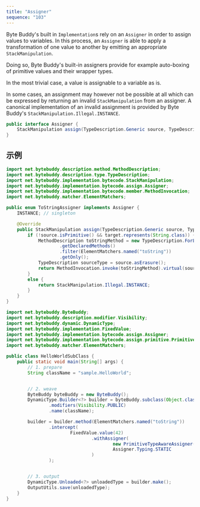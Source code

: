 ```yaml
---
title: "Assigner"
sequence: "103"
---
```


Byte Buddy's built in `Implementation`s rely on an `Assigner` in order to assign values to variables.
In this process, an `Assigner` is able to apply a transformation of one value to another
by emitting an appropriate `StackManipulation`.

Doing so, Byte Buddy's built-in assigners provide for example auto-boxing of primitive values and their wrapper types.

In the most trivial case, a value is assignable to a variable as is.

In some cases, an assignment may however not be possible at all
which can be expressed by returning an invalid `StackManipulation` from an assigner.
A canonical implementation of an invalid assignment is provided by Byte Buddy's `StackManipulation.Illegal.INSTANCE`.

```java
public interface Assigner {
    StackManipulation assign(TypeDescription.Generic source, TypeDescription.Generic target, Typing typing);
}
```

## 示例

```java
import net.bytebuddy.description.method.MethodDescription;
import net.bytebuddy.description.type.TypeDescription;
import net.bytebuddy.implementation.bytecode.StackManipulation;
import net.bytebuddy.implementation.bytecode.assign.Assigner;
import net.bytebuddy.implementation.bytecode.member.MethodInvocation;
import net.bytebuddy.matcher.ElementMatchers;

public enum ToStringAssigner implements Assigner {
    INSTANCE; // singleton

    @Override
    public StackManipulation assign(TypeDescription.Generic source, TypeDescription.Generic target, Typing typing) {
        if (!source.isPrimitive() && target.represents(String.class)) {
            MethodDescription toStringMethod = new TypeDescription.ForLoadedType(Object.class)
                    .getDeclaredMethods()
                    .filter(ElementMatchers.named("toString"))
                    .getOnly();
            TypeDescription sourceType = source.asErasure();
            return MethodInvocation.invoke(toStringMethod).virtual(sourceType);
        }
        else {
            return StackManipulation.Illegal.INSTANCE;
        }
    }
}
```

```java
import net.bytebuddy.ByteBuddy;
import net.bytebuddy.description.modifier.Visibility;
import net.bytebuddy.dynamic.DynamicType;
import net.bytebuddy.implementation.FixedValue;
import net.bytebuddy.implementation.bytecode.assign.Assigner;
import net.bytebuddy.implementation.bytecode.assign.primitive.PrimitiveTypeAwareAssigner;
import net.bytebuddy.matcher.ElementMatchers;

public class HelloWorldSubClass {
    public static void main(String[] args) {
        // 1. prepare
        String className = "sample.HelloWorld";


        // 2. weave
        ByteBuddy byteBuddy = new ByteBuddy();
        DynamicType.Builder<?> builder = byteBuddy.subclass(Object.class)
                .modifiers(Visibility.PUBLIC)
                .name(className);

        builder = builder.method(ElementMatchers.named("toString"))
                .intercept(
                        FixedValue.value(42)
                                .withAssigner(
                                        new PrimitiveTypeAwareAssigner(ToStringAssigner.INSTANCE),
                                        Assigner.Typing.STATIC
                                )
                );


        // 3. output
        DynamicType.Unloaded<?> unloadedType = builder.make();
        OutputUtils.save(unloadedType);
    }
}
```





